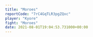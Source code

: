 ```yaml
---
title: "Moroes"
reportCode: "7rC4GqTLR3pgZQxc"
player: "Kyore"
fight: "Moroes"
date: 2021-08-01T19:04:53.731000+00:00
---
```

